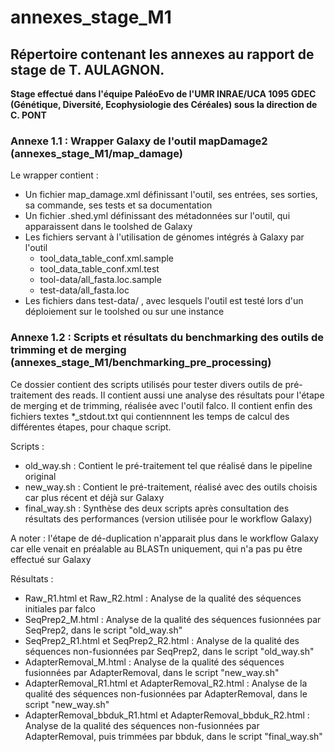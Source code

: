 # annexes_stage_M1
## Répertoire contenant les annexes au rapport de stage de T. AULAGNON.
**Stage effectué dans l'équipe PaléoEvo de l'UMR INRAE/UCA 1095 GDEC (Génétique, Diversité, Ecophysiologie des Céréales) sous la direction de C. PONT**

### Annexe 1.1 : **Wrapper Galaxy de l'outil mapDamage2** (annexes_stage_M1/map_damage)

Le wrapper contient :
- Un fichier map_damage.xml définissant l'outil, ses entrées, ses sorties, sa commande, ses tests et sa documentation
- Un fichier .shed.yml définissant des métadonnées sur l'outil, qui apparaissent dans le toolshed de Galaxy
- Les fichiers servant à l'utilisation de génomes intégrés à Galaxy par l'outil
    - tool_data_table_conf.xml.sample
    - tool_data_table_conf.xml.test
    - tool-data/all_fasta.loc.sample
    - test-data/all_fasta.loc
- Les fichiers dans test-data/ , avec lesquels l'outil est testé lors d'un déploiement sur le toolshed ou sur une instance 

### Annexe 1.2 : **Scripts et résultats du benchmarking des outils de trimming et de merging** (annexes_stage_M1/benchmarking_pre_processing)

Ce dossier contient des scripts utilisés pour tester divers outils de pré-traitement des reads.
Il contient aussi une analyse des résultats pour l'étape de merging et de trimming, réalisée avec l'outil falco.
Il contient enfin des fichiers textes *_stdout.txt qui contiennnent les temps de calcul des différentes étapes, pour chaque script.

Scripts :
- old_way.sh : Contient le pré-traitement tel que réalisé dans le pipeline original
- new_way.sh : Contient le pré-traitement, réalisé avec des outils choisis car plus récent et déjà sur Galaxy
- final_way.sh : Synthèse des deux scripts après consultation des résultats des performances (version utilisée pour le workflow Galaxy)

A noter : l'étape de dé-duplication n'apparait plus dans le workflow Galaxy car elle venait en préalable au BLASTn uniquement, qui n'a pas pu être effectué sur Galaxy

Résultats : 
- Raw_R1.html et Raw_R2.html : Analyse de la qualité des séquences initiales par falco
- SeqPrep2_M.html : Analyse de la qualité des séquences fusionnées par SeqPrep2, dans le script "old_way.sh"
- SeqPrep2_R1.html et SeqPrep2_R2.html : Analyse de la qualité des séquences non-fusionnées par SeqPrep2, dans le script "old_way.sh"
- AdapterRemoval_M.html : Analyse de la qualité des séquences fusionnées par AdapterRemoval, dans le script "new_way.sh"
- AdapterRemoval_R1.html et AdapterRemoval_R2.html : Analyse de la qualité des séquences non-fusionnées par AdapterRemoval, dans le script "new_way.sh"
- AdapterRemoval_bbduk_R1.html et AdapterRemoval_bbduk_R2.html : Analyse de la qualité des séquences non-fusionnées par AdapterRemoval, puis trimmées par bbduk, dans le script "final_way.sh"


